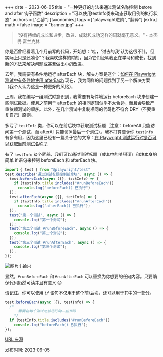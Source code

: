 +++
date = 2023-06-05
title = "一种更好的方法来通过测试名称控制 before and after 钩子函数"
description = "可以使用testInfo类来动态获取用例的执行状态"
authors = ["乙醇"]
[taxonomies]
tags = ["playwright进阶", "翻译"]
[extra]
math = false
image = "banner.jpg"
+++

> "没有持续的成长和进步，改进、成就和成功这样的词就毫无意义。" - 本杰明·富兰克林

你是否曾经看着几个月前写的代码，开始想："哇，'过去的我'认为这很不错，但实际上只是还凑合"？我喜欢这样的时刻，因为它们证明我正在学习和成长，找到新的方法来解决问题或甚至做出小的改进。

去年，我需要有条件地运行 afterEach 块，解决方案是这个：[如何在 Playwright 测试中有条件地使用 afterEach](https://playwrightsolutions.com/how-to-conditionally-use-aftereach) 现在，我为同样的问题找到了另一个解决方案（我个人认为这是一种更好的风格）。

上周，我在编写一组测试时意识到，我需要有条件地运行 beforeEach 块来创建一些测试数据。使用之前用于 afterEach 的相同逻辑似乎不太合适，而且会导致严重依赖测试的顺序。此外，在几个测试中复制相同的代码也不符合 DRY（不要重复自己）原则。

多亏了 `testInfo` 类，你可以在前后块中获取测试标题（注意：beforeAll 只能访问第一个测试，而 afterAll 只能访问最后一个测试）。我不打算告诉你 `testInfo` 有多有用，因为这里已经有一篇关于它的文章：[在 Playwright 测试运行时是否可以获取当前测试名称？](https://playwrightsolutions.com/untitled-2)

有了 `testInfo` 这个武器，我们可以通过测试标题（或其中的关键词）和块本身的简单 if 语句来控制 beforeEach 和 afterEach 块。

```typescript
import { test } from "@playwright/test";
test.describe("通过测试标题控制前后块", async () => {
  test.beforeEach(async ({}, testInfo) => {
    if (testInfo.title.includes("#runBeforeEach"))
      console.log("beforeEach() 已执行");
  });
  test.afterEach(async ({}, testInfo) => {
    if (testInfo.title.includes("#runAfterEach"))
      console.log("afterEach() 已执行");
  });
  test("第一个测试", async () => {
    console.log("第一个测试");
  });
  test("第二个测试 #runBeforeEach", async () => {
    console.log("第二个测试");
  });
  test("第三个测试 #runAfterEach", async () => {
    console.log("第三个测试");
  });
});
```

![图片 1](https://playwrightsolutions.com/content/images/2023/05/code-2.jpg)
输出

显然，`#runBeforeEach` 和 `#runAfterEach` 可以替换为你想要的任何内容。只要确保代码仍然可读并且有意义 😉

请记住，你可以使用 `if` 语句不仅用于整个前/后块，还可以用于其中的一部分。

```typescript
test.beforeEach(async ({}, testInfo) => {
  /*
      需要在每个测试之前运行的一些代码
    */
  if (testInfo.title.includes("#runBeforeEach"))
    console.log("beforeEach() 已执行");
});
```

[URL 来源](https://playwrightsolutions.com/a-better-way-to-control-before-and-after-blocks-with-test-titles-in-playwright-test/)

发布时间: 2023-06-05
